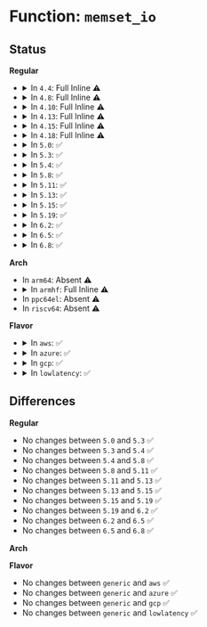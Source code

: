 # Function: <code>memset_io</code>

## Status
<b>Regular</b>
<ul>
<li>
<details>
<summary>In <code>4.4</code>: Full Inline ⚠️</summary>

**Collision:** Unique Static

**Inline:** Full

**Transformation:** False

**Instances:**

```
In drivers/cpufreq/pcc-cpufreq.c (ffffffff816b8f29)
Location: arch/x86/include/asm/io.h:211
Inline: True
Inline callers:
  - drivers/cpufreq/pcc-cpufreq.c:pcc_get_freq
  - drivers/cpufreq/pcc-cpufreq.c:pcc_cpufreq_cpu_init
  - drivers/cpufreq/pcc-cpufreq.c:pcc_cpufreq_cpu_init
  - drivers/cpufreq/pcc-cpufreq.c:pcc_cpufreq_target
```
</details>
</li>
<li>
<details>
<summary>In <code>4.8</code>: Full Inline ⚠️</summary>

**Collision:** Unique Static

**Inline:** Full

**Transformation:** False

**Instances:**

```
In drivers/cpufreq/pcc-cpufreq.c (ffffffff8171abf7)
Location: arch/x86/include/asm/io.h:211
Inline: True
Inline callers:
  - drivers/cpufreq/pcc-cpufreq.c:pcc_cpufreq_cpu_init
  - drivers/cpufreq/pcc-cpufreq.c:pcc_cpufreq_cpu_init
  - drivers/cpufreq/pcc-cpufreq.c:pcc_cpufreq_target
  - drivers/cpufreq/pcc-cpufreq.c:pcc_get_freq
```
</details>
</li>
<li>
<details>
<summary>In <code>4.10</code>: Full Inline ⚠️</summary>

**Collision:** Unique Static

**Inline:** Full

**Transformation:** False

**Instances:**

```
In drivers/cpufreq/pcc-cpufreq.c (ffffffff8174c9e7)
Location: arch/x86/include/asm/io.h:211
Inline: True
Inline callers:
  - drivers/cpufreq/pcc-cpufreq.c:pcc_cpufreq_cpu_init
  - drivers/cpufreq/pcc-cpufreq.c:pcc_cpufreq_cpu_init
  - drivers/cpufreq/pcc-cpufreq.c:pcc_cpufreq_target
  - drivers/cpufreq/pcc-cpufreq.c:pcc_get_freq
```
</details>
</li>
<li>
<details>
<summary>In <code>4.13</code>: Full Inline ⚠️</summary>

**Collision:** Unique Static

**Inline:** Full

**Transformation:** False

**Instances:**

```
In drivers/cpufreq/pcc-cpufreq.c (ffffffff8176b26c)
Location: arch/x86/include/asm/io.h:219
Inline: True
Inline callers:
  - drivers/cpufreq/pcc-cpufreq.c:pcc_cpufreq_cpu_init
  - drivers/cpufreq/pcc-cpufreq.c:pcc_cpufreq_cpu_init
  - drivers/cpufreq/pcc-cpufreq.c:pcc_cpufreq_target
  - drivers/cpufreq/pcc-cpufreq.c:pcc_get_freq
```
</details>
</li>
<li>
<details>
<summary>In <code>4.15</code>: Full Inline ⚠️</summary>

**Collision:** Unique Static

**Inline:** Full

**Transformation:** False

**Instances:**

```
In drivers/cpufreq/pcc-cpufreq.c (ffffffff817e114c)
Location: include/asm-generic/io.h:970
Inline: True
Inline callers:
  - drivers/cpufreq/pcc-cpufreq.c:pcc_cpufreq_cpu_init
  - drivers/cpufreq/pcc-cpufreq.c:pcc_cpufreq_cpu_init
  - drivers/cpufreq/pcc-cpufreq.c:pcc_cpufreq_target
  - drivers/cpufreq/pcc-cpufreq.c:pcc_get_freq
```
</details>
</li>
<li>
<details>
<summary>In <code>4.18</code>: Full Inline ⚠️</summary>

**Collision:** Unique Static

**Inline:** Full

**Transformation:** False

**Instances:**

```
In drivers/cpufreq/pcc-cpufreq.c (ffffffff81829c1c)
Location: include/asm-generic/io.h:1095
Inline: True
Inline callers:
  - drivers/cpufreq/pcc-cpufreq.c:pcc_cpufreq_cpu_init
  - drivers/cpufreq/pcc-cpufreq.c:pcc_cpufreq_cpu_init
  - drivers/cpufreq/pcc-cpufreq.c:pcc_cpufreq_target
  - drivers/cpufreq/pcc-cpufreq.c:pcc_get_freq
```
</details>
</li>
<li>
<details>
<summary>In <code>5.0</code>: ✅</summary>

```c
void memset_io(volatile void *a, int b, size_t c);
```

**Collision:** Unique Global

**Inline:** No

**Transformation:** False

**Instances:**

```
In arch/x86/lib/iomem.c (ffffffff8150e640)
Location: arch/x86/lib/iomem.c:61
Inline: False
Direct callers:
  - drivers/cpufreq/pcc-cpufreq.c:pcc_cpufreq_cpu_init
  - drivers/cpufreq/pcc-cpufreq.c:pcc_cpufreq_cpu_init
  - drivers/cpufreq/pcc-cpufreq.c:pcc_cpufreq_target
  - drivers/cpufreq/pcc-cpufreq.c:pcc_get_freq
```
**Symbols:**

```
ffffffff8150e640-ffffffff8150e650: memset_io (STB_GLOBAL)
```
</details>
</li>
<li>
<details>
<summary>In <code>5.3</code>: ✅</summary>

```c
void memset_io(volatile void *a, int b, size_t c);
```

**Collision:** Unique Global

**Inline:** No

**Transformation:** False

**Instances:**

```
In arch/x86/lib/iomem.c (ffffffff8153ccb0)
Location: arch/x86/lib/iomem.c:61
Inline: False
Direct callers:
  - drivers/cpufreq/pcc-cpufreq.c:pcc_cpufreq_cpu_init
  - drivers/cpufreq/pcc-cpufreq.c:pcc_cpufreq_cpu_init
  - drivers/cpufreq/pcc-cpufreq.c:pcc_cpufreq_target
  - drivers/cpufreq/pcc-cpufreq.c:pcc_get_freq
```
**Symbols:**

```
ffffffff8153ccb0-ffffffff8153ccc0: memset_io (STB_GLOBAL)
```
</details>
</li>
<li>
<details>
<summary>In <code>5.4</code>: ✅</summary>

```c
void memset_io(volatile void *a, int b, size_t c);
```

**Collision:** Unique Global

**Inline:** No

**Transformation:** False

**Instances:**

```
In arch/x86/lib/iomem.c (ffffffff8155dac0)
Location: arch/x86/lib/iomem.c:61
Inline: False
Direct callers:
  - drivers/cpufreq/pcc-cpufreq.c:pcc_cpufreq_cpu_init
  - drivers/cpufreq/pcc-cpufreq.c:pcc_cpufreq_cpu_init
  - drivers/cpufreq/pcc-cpufreq.c:pcc_cpufreq_target
  - drivers/cpufreq/pcc-cpufreq.c:pcc_get_freq
```
**Symbols:**

```
ffffffff8155dac0-ffffffff8155dad0: memset_io (STB_GLOBAL)
```
</details>
</li>
<li>
<details>
<summary>In <code>5.8</code>: ✅</summary>

```c
void memset_io(volatile void *a, int b, size_t c);
```

**Collision:** Unique Global

**Inline:** No

**Transformation:** False

**Instances:**

```
In arch/x86/lib/iomem.c (ffffffff815e7530)
Location: arch/x86/lib/iomem.c:61
Inline: False
Direct callers:
  - drivers/cpufreq/pcc-cpufreq.c:pcc_get_offset
  - drivers/cpufreq/pcc-cpufreq.c:pcc_get_offset
  - drivers/cpufreq/pcc-cpufreq.c:pcc_cpufreq_target
  - drivers/cpufreq/pcc-cpufreq.c:pcc_get_freq
```
**Symbols:**

```
ffffffff815e7530-ffffffff815e7540: memset_io (STB_GLOBAL)
```
</details>
</li>
<li>
<details>
<summary>In <code>5.11</code>: ✅</summary>

```c
void memset_io(volatile void *a, int b, size_t c);
```

**Collision:** Unique Global

**Inline:** No

**Transformation:** False

**Instances:**

```
In arch/x86/lib/iomem.c (ffffffff8160c730)
Location: arch/x86/lib/iomem.c:61
Inline: False
Direct callers:
  - drivers/cpufreq/pcc-cpufreq.c:pcc_get_offset
  - drivers/cpufreq/pcc-cpufreq.c:pcc_get_offset
  - drivers/cpufreq/pcc-cpufreq.c:pcc_cpufreq_target
  - drivers/cpufreq/pcc-cpufreq.c:pcc_get_freq
```
**Symbols:**

```
ffffffff8160c730-ffffffff8160c740: memset_io (STB_GLOBAL)
```
</details>
</li>
<li>
<details>
<summary>In <code>5.13</code>: ✅</summary>

```c
void memset_io(volatile void *a, int b, size_t c);
```

**Collision:** Unique Global

**Inline:** No

**Transformation:** False

**Instances:**

```
In arch/x86/lib/iomem.c (ffffffff815ef9d0)
Location: arch/x86/lib/iomem.c:61
Inline: False
Direct callers:
  - drivers/cpufreq/pcc-cpufreq.c:pcc_get_offset
  - drivers/cpufreq/pcc-cpufreq.c:pcc_get_offset
  - drivers/cpufreq/pcc-cpufreq.c:pcc_cpufreq_target
  - drivers/cpufreq/pcc-cpufreq.c:pcc_get_freq
  - drivers/remoteproc/remoteproc_elf_loader.c:rproc_elf_load_segments
```
**Symbols:**

```
ffffffff815ef9d0-ffffffff815ef9e0: memset_io (STB_GLOBAL)
```
</details>
</li>
<li>
<details>
<summary>In <code>5.15</code>: ✅</summary>

```c
void memset_io(volatile void *a, int b, size_t c);
```

**Collision:** Unique Global

**Inline:** No

**Transformation:** False

**Instances:**

```
In arch/x86/lib/iomem.c (ffffffff8165cae0)
Location: arch/x86/lib/iomem.c:61
Inline: False
Direct callers:
  - drivers/cpufreq/pcc-cpufreq.c:pcc_get_offset
  - drivers/cpufreq/pcc-cpufreq.c:pcc_get_offset
  - drivers/cpufreq/pcc-cpufreq.c:pcc_cpufreq_target
  - drivers/cpufreq/pcc-cpufreq.c:pcc_get_freq
  - drivers/remoteproc/remoteproc_elf_loader.c:rproc_elf_load_segments
```
**Symbols:**

```
ffffffff8165cae0-ffffffff8165caf0: memset_io (STB_GLOBAL)
```
</details>
</li>
<li>
<details>
<summary>In <code>5.19</code>: ✅</summary>

```c
void memset_io(volatile void *a, int b, size_t c);
```

**Collision:** Unique Global

**Inline:** No

**Transformation:** False

**Instances:**

```
In arch/x86/lib/iomem.c (ffffffff81775c50)
Location: arch/x86/lib/iomem.c:106
Inline: False
Direct callers:
  - drivers/cpufreq/pcc-cpufreq.c:pcc_get_offset
  - drivers/cpufreq/pcc-cpufreq.c:pcc_get_offset
  - drivers/cpufreq/pcc-cpufreq.c:pcc_cpufreq_target
  - drivers/cpufreq/pcc-cpufreq.c:pcc_get_freq
  - drivers/remoteproc/remoteproc_elf_loader.c:rproc_elf_load_segments
```
**Symbols:**

```
ffffffff81775c50-ffffffff81775cc7: memset_io (STB_GLOBAL)
```
</details>
</li>
<li>
<details>
<summary>In <code>6.2</code>: ✅</summary>

```c
void memset_io(volatile void *a, int b, size_t c);
```

**Collision:** Unique Global

**Inline:** No

**Transformation:** False

**Instances:**

```
In arch/x86/lib/iomem.c (ffffffff818a6980)
Location: arch/x86/lib/iomem.c:111
Inline: False
Direct callers:
  - drivers/cpufreq/pcc-cpufreq.c:pcc_get_offset
  - drivers/cpufreq/pcc-cpufreq.c:pcc_get_offset
  - drivers/cpufreq/pcc-cpufreq.c:pcc_cpufreq_target
  - drivers/cpufreq/pcc-cpufreq.c:pcc_get_freq
  - drivers/remoteproc/remoteproc_elf_loader.c:rproc_elf_load_segments
```
**Symbols:**

```
ffffffff818a6980-ffffffff818a69f7: memset_io (STB_GLOBAL)
```
</details>
</li>
<li>
<details>
<summary>In <code>6.5</code>: ✅</summary>

```c
void memset_io(volatile void *a, int b, size_t c);
```

**Collision:** Unique Global

**Inline:** No

**Transformation:** False

**Instances:**

```
In arch/x86/lib/iomem.c (ffffffff818e97f0)
Location: arch/x86/lib/iomem.c:111
Inline: False
Direct callers:
  - drivers/cpufreq/pcc-cpufreq.c:pcc_get_offset
  - drivers/cpufreq/pcc-cpufreq.c:pcc_get_offset
  - drivers/cpufreq/pcc-cpufreq.c:pcc_cpufreq_target
  - drivers/cpufreq/pcc-cpufreq.c:pcc_get_freq
  - drivers/remoteproc/remoteproc_elf_loader.c:rproc_elf_load_segments
```
**Symbols:**

```
ffffffff818e97f0-ffffffff818e9867: memset_io (STB_GLOBAL)
```
</details>
</li>
<li>
<details>
<summary>In <code>6.8</code>: ✅</summary>

```c
void memset_io(volatile void *a, int b, size_t c);
```

**Collision:** Unique Global

**Inline:** No

**Transformation:** False

**Instances:**

```
In arch/x86/lib/iomem.c (ffffffff81930c90)
Location: arch/x86/lib/iomem.c:111
Inline: False
Direct callers:
  - drivers/gpu/drm/tiny/simpledrm.c:simpledrm_primary_plane_helper_atomic_disable
  - drivers/cpufreq/pcc-cpufreq.c:pcc_get_offset
  - drivers/cpufreq/pcc-cpufreq.c:pcc_get_offset
  - drivers/cpufreq/pcc-cpufreq.c:pcc_cpufreq_target
  - drivers/cpufreq/pcc-cpufreq.c:pcc_get_freq
  - drivers/remoteproc/remoteproc_elf_loader.c:rproc_elf_load_segments
```
**Symbols:**

```
ffffffff81930c90-ffffffff81930d07: memset_io (STB_GLOBAL)
```
</details>
</li>
</ul>
<b>Arch</b>
<ul>
<li>
In <code>arm64</code>: Absent ⚠️
</li>
<li>
<details>
<summary>In <code>armhf</code>: Full Inline ⚠️</summary>

**Collision:** Unique Static

**Inline:** Full

**Transformation:** False

**Instances:**

```
In arch/arm/plat-omap/sram.c (c151b5f4)
Location: arch/arm/include/asm/io.h:318
Inline: True
Inline callers:
  - arch/arm/plat-omap/sram.c:omap_map_sram
```
</details>
</li>
<li>
In <code>ppc64el</code>: Absent ⚠️
</li>
<li>
In <code>riscv64</code>: Absent ⚠️
</li>
</ul>
<b>Flavor</b>
<ul>
<li>
<details>
<summary>In <code>aws</code>: ✅</summary>

```c
void memset_io(volatile void *a, int b, size_t c);
```

**Collision:** Unique Global

**Inline:** No

**Transformation:** False

**Instances:**

```
In arch/x86/lib/iomem.c (ffffffff815560b0)
Location: arch/x86/lib/iomem.c:61
Inline: False
```
**Symbols:**

```
ffffffff815560b0-ffffffff815560c0: memset_io (STB_GLOBAL)
```
</details>
</li>
<li>
<details>
<summary>In <code>azure</code>: ✅</summary>

```c
void memset_io(volatile void *a, int b, size_t c);
```

**Collision:** Unique Global

**Inline:** No

**Transformation:** False

**Instances:**

```
In arch/x86/lib/iomem.c (ffffffff81546570)
Location: arch/x86/lib/iomem.c:61
Inline: False
Direct callers:
  - drivers/cpufreq/pcc-cpufreq.c:pcc_cpufreq_cpu_init
  - drivers/cpufreq/pcc-cpufreq.c:pcc_cpufreq_cpu_init
  - drivers/cpufreq/pcc-cpufreq.c:pcc_cpufreq_target
  - drivers/cpufreq/pcc-cpufreq.c:pcc_get_freq
```
**Symbols:**

```
ffffffff81546570-ffffffff81546580: memset_io (STB_GLOBAL)
```
</details>
</li>
<li>
<details>
<summary>In <code>gcp</code>: ✅</summary>

```c
void memset_io(volatile void *a, int b, size_t c);
```

**Collision:** Unique Global

**Inline:** No

**Transformation:** False

**Instances:**

```
In arch/x86/lib/iomem.c (ffffffff81551df0)
Location: arch/x86/lib/iomem.c:61
Inline: False
Direct callers:
  - drivers/cpufreq/pcc-cpufreq.c:pcc_cpufreq_cpu_init
  - drivers/cpufreq/pcc-cpufreq.c:pcc_cpufreq_cpu_init
  - drivers/cpufreq/pcc-cpufreq.c:pcc_cpufreq_target
  - drivers/cpufreq/pcc-cpufreq.c:pcc_get_freq
```
**Symbols:**

```
ffffffff81551df0-ffffffff81551e00: memset_io (STB_GLOBAL)
```
</details>
</li>
<li>
<details>
<summary>In <code>lowlatency</code>: ✅</summary>

```c
void memset_io(volatile void *a, int b, size_t c);
```

**Collision:** Unique Global

**Inline:** No

**Transformation:** False

**Instances:**

```
In arch/x86/lib/iomem.c (ffffffff8156bc80)
Location: arch/x86/lib/iomem.c:61
Inline: False
Direct callers:
  - drivers/cpufreq/pcc-cpufreq.c:pcc_cpufreq_cpu_init
  - drivers/cpufreq/pcc-cpufreq.c:pcc_cpufreq_cpu_init
  - drivers/cpufreq/pcc-cpufreq.c:pcc_cpufreq_target
  - drivers/cpufreq/pcc-cpufreq.c:pcc_get_freq
```
**Symbols:**

```
ffffffff8156bc80-ffffffff8156bc90: memset_io (STB_GLOBAL)
```
</details>
</li>
</ul>

## Differences
<b>Regular</b>
<ul>
<li>
No changes between <code>5.0</code> and <code>5.3</code> ✅
</li>
<li>
No changes between <code>5.3</code> and <code>5.4</code> ✅
</li>
<li>
No changes between <code>5.4</code> and <code>5.8</code> ✅
</li>
<li>
No changes between <code>5.8</code> and <code>5.11</code> ✅
</li>
<li>
No changes between <code>5.11</code> and <code>5.13</code> ✅
</li>
<li>
No changes between <code>5.13</code> and <code>5.15</code> ✅
</li>
<li>
No changes between <code>5.15</code> and <code>5.19</code> ✅
</li>
<li>
No changes between <code>5.19</code> and <code>6.2</code> ✅
</li>
<li>
No changes between <code>6.2</code> and <code>6.5</code> ✅
</li>
<li>
No changes between <code>6.5</code> and <code>6.8</code> ✅
</li>
</ul>
<b>Arch</b>
<ul>
</ul>
<b>Flavor</b>
<ul>
<li>
No changes between <code>generic</code> and <code>aws</code> ✅
</li>
<li>
No changes between <code>generic</code> and <code>azure</code> ✅
</li>
<li>
No changes between <code>generic</code> and <code>gcp</code> ✅
</li>
<li>
No changes between <code>generic</code> and <code>lowlatency</code> ✅
</li>
</ul>
